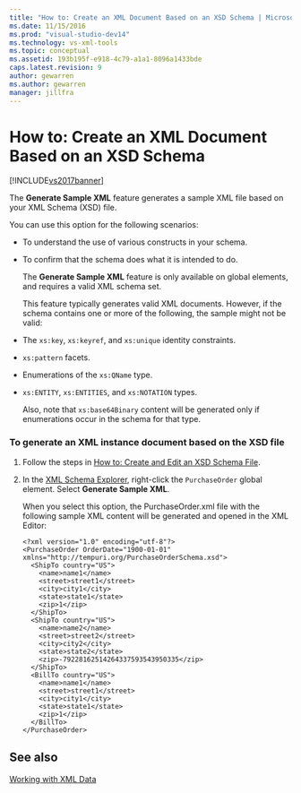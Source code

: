 ```yaml
---
title: "How to: Create an XML Document Based on an XSD Schema | Microsoft Docs"
ms.date: 11/15/2016
ms.prod: "visual-studio-dev14"
ms.technology: vs-xml-tools
ms.topic: conceptual
ms.assetid: 193b195f-e918-4c79-a1a1-8096a1433bde
caps.latest.revision: 9
author: gewarren
ms.author: gewarren
manager: jillfra
---
```

# How to: Create an XML Document Based on an XSD Schema
[!INCLUDE[vs2017banner](../includes/vs2017banner.md)]

The **Generate Sample XML** feature generates a sample XML file based on your XML Schema (XSD) file.  
  
 You can use this option for the following scenarios:  
  
- To understand the use of various constructs in your schema.  
  
- To confirm that the schema does what it is intended to do.  
  
  The **Generate Sample XML** feature is only available on global elements, and requires a valid XML schema set.  
  
  This feature typically generates valid XML documents. However, if the schema contains one or more of the following, the sample might not be valid:  
  
- The `xs:key`, `xs:keyref`, and `xs:unique` identity constraints.  
  
- `xs:pattern` facets.  
  
- Enumerations of the `xs:QName` type.  
  
- `xs:ENTITY`, `xs:ENTITIES`, and `xs:NOTATION` types.  
  
  Also, note that `xs:base64Binary` content will be generated only if enumerations occur in the schema for that type.  
  
### To generate an XML instance document based on the XSD file  
  
1. Follow the steps in [How to: Create and Edit an XSD Schema File](../xml-tools/how-to-create-and-edit-an-xsd-schema-file.md).  
  
2. In the [XML Schema Explorer](../xml-tools/xml-schema-explorer.md), right-click the `PurchaseOrder` global element. Select **Generate Sample XML**.  
  
     When you select this option, the PurchaseOrder.xml file with the following sample XML content will be generated and opened in the XML Editor:  
  
    ```  
    <?xml version="1.0" encoding="utf-8"?>  
    <PurchaseOrder OrderDate="1900-01-01" xmlns="http://tempuri.org/PurchaseOrderSchema.xsd">  
      <ShipTo country="US">  
        <name>name1</name>  
        <street>street1</street>  
        <city>city1</city>  
        <state>state1</state>  
        <zip>1</zip>  
      </ShipTo>  
      <ShipTo country="US">  
        <name>name2</name>  
        <street>street2</street>  
        <city>city2</city>  
        <state>state2</state>  
        <zip>-79228162514264337593543950335</zip>  
      </ShipTo>  
      <BillTo country="US">  
        <name>name1</name>  
        <street>street1</street>  
        <city>city1</city>  
        <state>state1</state>  
        <zip>1</zip>  
      </BillTo>  
    </PurchaseOrder>  
    ```  
  
## See also  
 [Working with XML Data](../xml-tools/working-with-xml-data.md)
